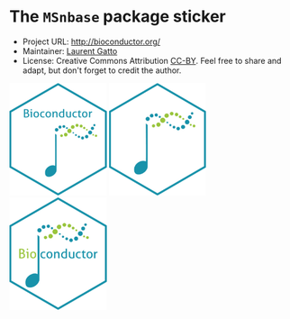 # The `MSnbase` package sticker

* Project URL: http://bioconductor.org/
* Maintainer: [Laurent Gatto](https://github.com/lgatto/)
* License: Creative Commons Attribution
  [CC-BY](https://creativecommons.org/licenses/by/2.0/). Feel free to
  share and adapt, but don't forget to credit the author.

<img src="./Bioconductor.png" height="200">
<img src="./Bioconductor2.png" height="200">
<img src="./Bioconductor5.png" height="200">

